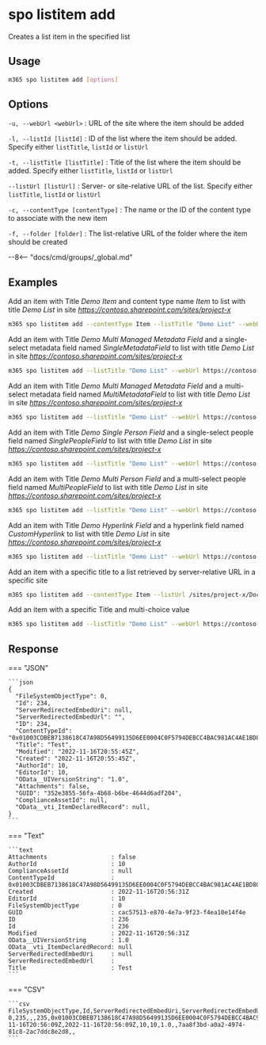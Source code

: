 # spo listitem add

Creates a list item in the specified list

## Usage

```sh
m365 spo listitem add [options]
```

## Options

`-u, --webUrl <webUrl>`
: URL of the site where the item should be added

`-l, --listId [listId]`
: ID of the list where the item should be added. Specify either `listTitle`, `listId` or `listUrl`

`-t, --listTitle [listTitle]`
: Title of the list where the item should be added. Specify either `listTitle`, `listId` or `listUrl`

`--listUrl [listUrl]`
: Server- or site-relative URL of the list. Specify either `listTitle`, `listId` or `listUrl`

`-c, --contentType [contentType]`
: The name or the ID of the content type to associate with the new item

`-f, --folder [folder]`
: The list-relative URL of the folder where the item should be created

--8<-- "docs/cmd/groups/_global.md"

## Examples

Add an item with Title _Demo Item_ and content type name _Item_ to list with title _Demo List_ in site _https://contoso.sharepoint.com/sites/project-x_

```sh
m365 spo listitem add --contentType Item --listTitle "Demo List" --webUrl https://contoso.sharepoint.com/sites/project-x --Title "Demo Item"
```

Add an item with Title _Demo Multi Managed Metadata Field_ and a single-select metadata field named _SingleMetadataField_ to list with title _Demo List_ in site _https://contoso.sharepoint.com/sites/project-x_

```sh
m365 spo listitem add --listTitle "Demo List" --webUrl https://contoso.sharepoint.com/sites/project-x --Title "Demo Single Managed Metadata Field" --SingleMetadataField "TermLabel1|fa2f6bfd-1fad-4d18-9c89-289fe6941377;"
```

Add an item with Title _Demo Multi Managed Metadata Field_ and a multi-select metadata field named _MultiMetadataField_ to list with title _Demo List_ in site _https://contoso.sharepoint.com/sites/project-x_

```sh
m365 spo listitem add --listTitle "Demo List" --webUrl https://contoso.sharepoint.com/sites/project-x --Title "Demo Multi Managed Metadata Field" --MultiMetadataField "TermLabel1|cf8c72a1-0207-40ee-aebd-fca67d20bc8a;TermLabel2|e5cc320f-8b65-4882-afd5-f24d88d52b75;"
```

Add an item with Title _Demo Single Person Field_ and a single-select people field named _SinglePeopleField_ to list with title _Demo List_ in site _https://contoso.sharepoint.com/sites/project-x_

```sh
m365 spo listitem add --listTitle "Demo List" --webUrl https://contoso.sharepoint.com/sites/project-x --Title "Demo Single Person Field" --SinglePeopleField "[{'Key':'i:0#.f|membership|markh@conotoso.com'}]"
```

Add an item with Title _Demo Multi Person Field_ and a multi-select people field named _MultiPeopleField_ to list with title _Demo List_ in site _https://contoso.sharepoint.com/sites/project-x_

```sh
m365 spo listitem add --listTitle "Demo List" --webUrl https://contoso.sharepoint.com/sites/project-x --Title "Demo Multi Person Field" --MultiPeopleField "[{'Key':'i:0#.f|membership|markh@conotoso.com'},{'Key':'i:0#.f|membership|adamb@conotoso.com'}]"
```

Add an item with Title _Demo Hyperlink Field_ and a hyperlink field named _CustomHyperlink_ to list with title _Demo List_ in site _https://contoso.sharepoint.com/sites/project-x_

```sh
m365 spo listitem add --listTitle "Demo List" --webUrl https://contoso.sharepoint.com/sites/project-x --Title "Demo Hyperlink Field" --CustomHyperlink "https://www.bing.com, Bing"
```

Add an item with a specific title to a list retrieved by server-relative URL in a specific site

```sh
m365 spo listitem add --contentType Item --listUrl /sites/project-x/Documents --webUrl https://contoso.sharepoint.com/sites/project-x --Title "Demo Item"
```

Add an item with a specific Title and multi-choice value

```sh
m365 spo listitem add --listTitle "Demo List" --webUrl https://contoso.sharepoint.com/sites/project-x --Title "Demo Hyperlink Field" --MultiChoiceField "Choice 1;#Choice 2;#Choice 3"
```

## Response

=== "JSON"

    ```json
    {
      "FileSystemObjectType": 0,
      "Id": 234,
      "ServerRedirectedEmbedUri": null,
      "ServerRedirectedEmbedUrl": "",
      "ID": 234,
      "ContentTypeId": "0x01003CDBEB7138618C47A98D56499135D6EE0004C0F5794DEBCC4BAC981AC4AE1BD803",
      "Title": "Test",
      "Modified": "2022-11-16T20:55:45Z",
      "Created": "2022-11-16T20:55:45Z",
      "AuthorId": 10,
      "EditorId": 10,
      "OData__UIVersionString": "1.0",
      "Attachments": false,
      "GUID": "352e3855-56fa-4b68-b6be-4644d6adf204",
      "ComplianceAssetId": null,
      "OData__vti_ItemDeclaredRecord": null,
    }
    ```

=== "Text"

    ```text
    Attachments                  : false
    AuthorId                     : 10
    ComplianceAssetId            : null
    ContentTypeId                : 0x01003CDBEB7138618C47A98D56499135D6EE0004C0F5794DEBCC4BAC981AC4AE1BD803
    Created                      : 2022-11-16T20:56:31Z
    EditorId                     : 10
    FileSystemObjectType         : 0
    GUID                         : cac57513-e870-4e7a-9f23-f4ea10e14f4e
    ID                           : 236
    Id                           : 236
    Modified                     : 2022-11-16T20:56:31Z
    OData__UIVersionString       : 1.0
    OData__vti_ItemDeclaredRecord: null
    ServerRedirectedEmbedUri     : null
    ServerRedirectedEmbedUrl     :
    Title                        : Test
    ```

=== "CSV"

    ```csv
    FileSystemObjectType,Id,ServerRedirectedEmbedUri,ServerRedirectedEmbedUrl,ID,ContentTypeId,Title,Modified,Created,AuthorId,EditorId,OData__UIVersionString,Attachments,GUID,ComplianceAssetId,OData__vti_ItemDeclaredRecord
    0,235,,,235,0x01003CDBEB7138618C47A98D56499135D6EE0004C0F5794DEBCC4BAC981AC4AE1BD803,Test,2022-11-16T20:56:09Z,2022-11-16T20:56:09Z,10,10,1.0,,7aa8f3bd-a0a2-4974-81c8-2ac7ddc8e2d8,,
    ```
